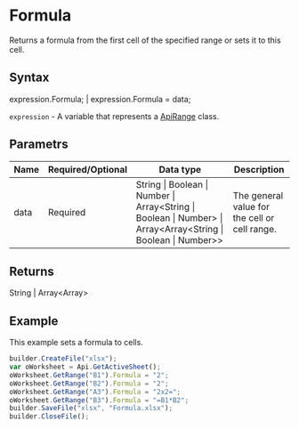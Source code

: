 # Formula

Returns a formula from the first cell of the specified range or sets it to this cell.

## Syntax

expression.Formula; &#124; expression.Formula = data;

`expression` - A variable that represents a [ApiRange](../ApiRange.md) class.

## Parametrs

| **Name** | **Required/Optional** | **Data type** | **Description** |
| ------------- | ------------- | ------------- | ------------- |
| data | Required | String &#124; Boolean &#124; Number &#124; Array<String &#124; Boolean &#124; Number> &#124; Array<Array<String &#124; Boolean &#124; Number>> | The general value for the cell or cell range. |

## Returns

String &#124; Array<Array<String>>

## Example

This example sets a formula to cells.

```javascript
builder.CreateFile("xlsx");
var oWorksheet = Api.GetActiveSheet();
oWorksheet.GetRange("B1").Formula = "2";
oWorksheet.GetRange("B2").Formula = "2";
oWorksheet.GetRange("A3").Formula = "2x2=";
oWorksheet.GetRange("B3").Formula = "=B1*B2";
builder.SaveFile("xlsx", "Formula.xlsx");
builder.CloseFile();
```